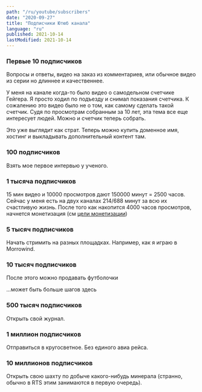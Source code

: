```yaml
---
path: "/ru/youtube/subscribers"
date: "2020-09-27"
title: "Подписчики Ютюб канала"
language: "ru"
published: 2021-10-14
lastModified: 2021-10-14
---
```


### Первые 10 подписчиков

Вопросы и ответы, видео на заказ из комментариев, или обычное видео из серии но длиннее и качественнее.

У меня на канале когда-то было видео о самодельном счетчике Гейгера. Я просто ходил по подъезду и снимал показания счетчика. К сожалению это видео было не о том, как самому сделать такой счетчик. Судя по просмотрам собранным за 10 лет, эта тема все еще интересует людей. Можно и счетчик теперь собрать.

Это уже выглядит как страт. Теперь можно купить доменное имя, хостинг и выкладывать дополнительный контент там.

### 100 подписчиков

Взять мое первое интервью у ученого.

### 1 тысяча подписчиков


15 мин видео и 10000 просмотров дают 150000 минут = 2500 часов. Сейчас у меня есть на двух каналах 214/688 минут за всю их счастливую жизнь. После того как накопится 4000 часов просмотров, начнется монетизация (см [цели монетизации](/ru/youtube/monetization))


### 5 тысяч подписчиков

Начать стримить на разных площадках. Например, как я играю в Morrowind.

### 10 тысяч подписчиков

После этого можно продавать футболочки

...может быть больше шагов здесь

### 500 тысяч подписчиков

Открыть свой журнал.

### 1 миллион подписчиков

Отправиться в кругосветное. Без единого авиа рейса.

### 10 миллионов подписчиков

Открыть свою шахту по добыче какого-нибудь минерала (странно, обычно в RTS этим занимаются в первую очередь).
